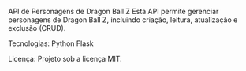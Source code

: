 API de Personagens de Dragon Ball Z
Esta API permite gerenciar personagens de Dragon Ball Z, incluindo criação, leitura, atualização e exclusão (CRUD).

Tecnologias:
Python
Flask

Licença:
Projeto sob a licença MIT.
